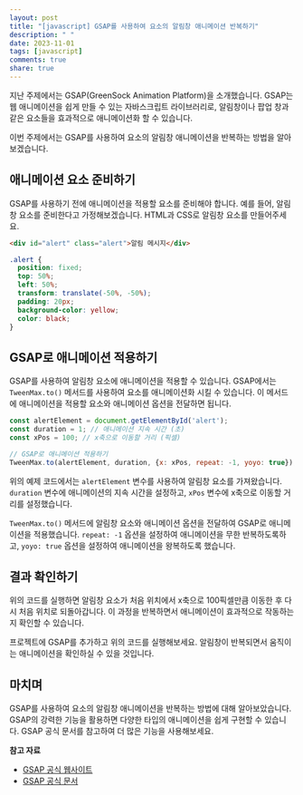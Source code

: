 ```yaml
---
layout: post
title: "[javascript] GSAP를 사용하여 요소의 알림창 애니메이션 반복하기"
description: " "
date: 2023-11-01
tags: [javascript]
comments: true
share: true
---
```


지난 주제에서는 GSAP(GreenSock Animation Platform)을 소개했습니다. GSAP는 웹 애니메이션을 쉽게 만들 수 있는 자바스크립트 라이브러리로, 알림창이나 팝업 창과 같은 요소들을 효과적으로 애니메이션화 할 수 있습니다.

이번 주제에서는 GSAP를 사용하여 요소의 알림창 애니메이션을 반복하는 방법을 알아보겠습니다.

## 애니메이션 요소 준비하기
GSAP를 사용하기 전에 애니메이션을 적용할 요소를 준비해야 합니다. 예를 들어, 알림창 요소를 준비한다고 가정해보겠습니다. 
HTML과 CSS로 알림창 요소를 만들어주세요.

```html
<div id="alert" class="alert">알림 메시지</div>
```

```css
.alert {
  position: fixed;
  top: 50%;
  left: 50%;
  transform: translate(-50%, -50%);
  padding: 20px;
  background-color: yellow;
  color: black;
}
```

## GSAP로 애니메이션 적용하기
GSAP를 사용하여 알림창 요소에 애니메이션을 적용할 수 있습니다. 
GSAP에서는 `TweenMax.to()` 메서드를 사용하여 요소를 애니메이션화 시킬 수 있습니다. 이 메서드에 애니메이션을 적용할 요소와 애니메이션 옵션을 전달하면 됩니다.

```javascript
const alertElement = document.getElementById('alert');
const duration = 1; // 애니메이션 지속 시간 (초)
const xPos = 100; // x축으로 이동할 거리 (픽셀)

// GSAP로 애니메이션 적용하기
TweenMax.to(alertElement, duration, {x: xPos, repeat: -1, yoyo: true});
```

위의 예제 코드에서는 `alertElement` 변수를 사용하여 알림창 요소를 가져왔습니다. `duration` 변수에 애니메이션의 지속 시간을 설정하고, `xPos` 변수에 x축으로 이동할 거리를 설정했습니다.

`TweenMax.to()` 메서드에 알림창 요소와 애니메이션 옵션을 전달하여 GSAP로 애니메이션을 적용했습니다. `repeat: -1` 옵션을 설정하여 애니메이션을 무한 반복하도록하고, `yoyo: true` 옵션을 설정하여 애니메이션을 왕복하도록 했습니다.

## 결과 확인하기
위의 코드를 실행하면 알림창 요소가 처음 위치에서 x축으로 100픽셀만큼 이동한 후 다시 처음 위치로 되돌아갑니다. 이 과정을 반복하면서 애니메이션이 효과적으로 작동하는지 확인할 수 있습니다.

프로젝트에 GSAP를 추가하고 위의 코드를 실행해보세요. 알림창이 반복되면서 움직이는 애니메이션을 확인하실 수 있을 것입니다.

## 마치며
GSAP를 사용하여 요소의 알림창 애니메이션을 반복하는 방법에 대해 알아보았습니다. GSAP의 강력한 기능을 활용하면 다양한 타입의 애니메이션을 쉽게 구현할 수 있습니다. GSAP 공식 문서를 참고하여 더 많은 기능을 사용해보세요.

**참고 자료**
- [GSAP 공식 웹사이트](https://greensock.com/)
- [GSAP 공식 문서](https://greensock.com/docs/)